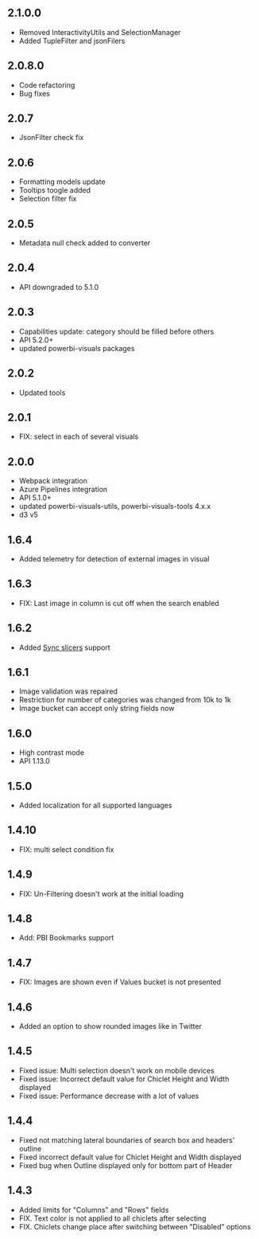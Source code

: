 ## 2.1.0.0
* Removed InteractivityUtils and SelectionManager
* Added TupleFilter and jsonFilers

## 2.0.8.0
* Code refactoring
* Bug fixes

## 2.0.7
* JsonFilter check fix

## 2.0.6
* Formatting models update
* Tooltips toogle added
* Selection filter fix

## 2.0.5
* Metadata null check added to converter

## 2.0.4
* API downgraded to 5.1.0

## 2.0.3
* Capabilities update: category should be filled before others
* API 5.2.0+
* updated powerbi-visuals packages

## 2.0.2
* Updated tools

## 2.0.1
* FIX: select in each of several visuals

## 2.0.0
* Webpack integration
* Azure Pipelines integration
* API 5.1.0+
* updated powerbi-visuals-utils, powerbi-visuals-tools 4.x.x
* d3 v5

## 1.6.4
* Added telemetry for detection of external images in visual

## 1.6.3
* FIX: Last image in column is cut off when the search enabled

## 1.6.2
* Added [Sync slicers](https://docs.microsoft.com/en-us/power-bi/visuals/power-bi-visualization-slicers#sync-and-use-slicers-on-other-pages) support

## 1.6.1
* Image validation was repaired
* Restriction for number of categories was changed from 10k to 1k
* Image bucket can accept only string fields now

## 1.6.0
* High contrast mode
* API 1.13.0

## 1.5.0
* Added localization for all supported languages

## 1.4.10
* FIX: multi select condition fix

## 1.4.9
* FIX: Un-Filtering doesn't work at the initial loading

## 1.4.8
* Add: PBI Bookmarks support

## 1.4.7
* FIX: Images are shown even if Values bucket is not presented

## 1.4.6
* Added an option to show rounded images like in Twitter

## 1.4.5
* Fixed issue: Multi selection doesn't work on mobile devices
* Fixed issue: Incorrect default value for Chiclet Height and Width displayed
* Fixed issue: Performance decrease with a lot of values

## 1.4.4
* Fixed not matching lateral boundaries of search box and headers' outline
* Fixed incorrect default value for Chiclet Height and Width displayed
* Fixed bug when Outline displayed only for bottom part of Header

## 1.4.3
* Added limits for "Columns" and "Rows" fields
* FIX. Text color is not applied to all chiclets after selecting
* FIX. Chiclets change place after switching between "Disabled" options
